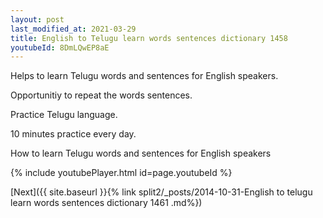 ```yaml
---
layout: post
last_modified_at: 2021-03-29
title: English to Telugu learn words sentences dictionary 1458 
youtubeId: 8DmLQwEP8aE
---
```

 
 
Helps to learn Telugu words and sentences for English speakers.

Opportunitiy to repeat the words sentences. 

Practice Telugu language. 
 
10 minutes practice every day. 
 
How to learn Telugu words and sentences for English speakers 
 
{% include youtubePlayer.html id=page.youtubeId %}
 
 
[Next]({{ site.baseurl }}{% link  split2/_posts/2014-10-31-English to telugu learn words sentences dictionary 1461 .md%})
 
